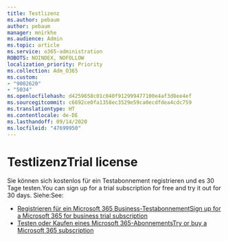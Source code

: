 ```yaml
---
title: Testlizenz
ms.author: pebaum
author: pebaum
manager: mnirkhe
ms.audience: Admin
ms.topic: article
ms.service: o365-administration
ROBOTS: NOINDEX, NOFOLLOW
localization_priority: Priority
ms.collection: Adm_O365
ms.custom:
- "9002620"
- "5034"
ms.openlocfilehash: d4259658c01c040f912999477100e4af3d8ee4ef
ms.sourcegitcommit: c6692ce0fa1358ec3529e59ca0ecdfdea4cdc759
ms.translationtype: HT
ms.contentlocale: de-DE
ms.lasthandoff: 09/14/2020
ms.locfileid: "47699950"
---
```

# <a name="trial-license"></a><span data-ttu-id="335a4-102">Testlizenz</span><span class="sxs-lookup"><span data-stu-id="335a4-102">Trial license</span></span>

<span data-ttu-id="335a4-103">Sie können sich kostenlos für ein Testabonnement registrieren und es 30 Tage testen.</span><span class="sxs-lookup"><span data-stu-id="335a4-103">You can sign up for a trial subscription for free and try it out for 30 days.</span></span> <span data-ttu-id="335a4-104">Siehe:</span><span class="sxs-lookup"><span data-stu-id="335a4-104">See:</span></span>

- [<span data-ttu-id="335a4-105">Registrieren für ein Microsoft 365 Business-Testabonnement</span><span class="sxs-lookup"><span data-stu-id="335a4-105">Sign up for a Microsoft 365 for business trial subscription</span></span>](https://docs.microsoft.com/microsoft-365/commerce/sign-up-for-office-365-trial?view=o365-worldwide)
- [<span data-ttu-id="335a4-106">Testen oder Kaufen eines Microsoft 365-Abonnements</span><span class="sxs-lookup"><span data-stu-id="335a4-106">Try or buy a Microsoft 365 subscription</span></span>](https://docs.microsoft.com/microsoft-365/commerce/try-or-buy-microsoft-365?view=o365-worldwide)
